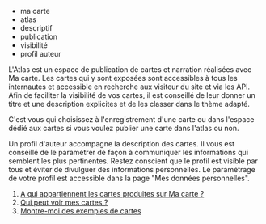 - ma carte
- atlas
- descriptif
- publication
- visibilité
- profil auteur

L'Atlas est un espace de publication de cartes et narration réalisées avec Ma carte. Les cartes qui y sont exposées sont accessibles à tous les internautes et accessible en recherche aux visiteur du site et via les API.
Afin de faciliter la visibilité de vos cartes, il est conseillé de leur donner un titre et une description explicites et de les classer dans le thème adapté. 

C'est vous qui choisissez à l'enregistrement d'une carte ou dans l'espace dédié aux cartes si vous voulez publier une carte dans l'atlas ou non.

Un profil d'auteur accompagne la description des cartes. Il vous est conseillé de le paramétrer de façon à communiquer les informations qui semblent les plus pertinentes. Restez conscient que le profil est visible par tous et éviter de divulguer des informations personnelles.
Le paramétrage de votre profil est accessible dans la page "Mes données personnelles".


1. [A qui appartiennent les cartes produites sur Ma carte ?](./A_qui_appartiennent_les_cartes_produites_sur_Ma_carte.md)
2. [Qui peut voir mes cartes ?](./Qui_peut_voir_mes_cartes.md)
2. [Montre-moi des exemples de cartes](./exemples.md)
